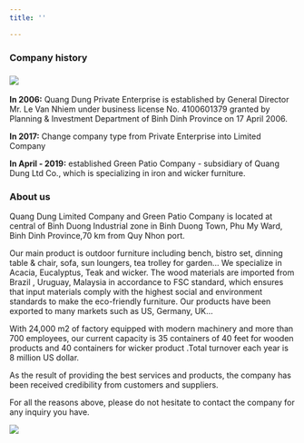 ```yaml
---
title: ''

---
```

### Company history

### ![](https://res.cloudinary.com/quangdungandgreenpatio/image/upload/v1575883878/posts/DSC_5492_2_igpa7x.jpg)

**In 2006:** Quang Dung Private Enterprise is established by General Director Mr. Le Van Nhiem under business license No. 4100601379 granted by Planning & Investment Department of Binh Dinh Province on 17 April 2006.

**In 2017:** Change company type from Private Enterprise into Limited Company

**In April - 2019:** established Green Patio Company - subsidiary of Quang Dung Ltd Co., which is specializing in iron and wicker furniture.

### **About us**

Quang Dung Limited Company and Green Patio Company is located at central of Binh Duong Industrial zone in Binh Duong Town, Phu My Ward, Binh Dinh Province,70 km from Quy Nhon port.

Our main product is outdoor furniture including bench, bistro set, dinning table & chair, sofa, sun loungers, tea trolley for garden… We specialize in Acacia, Eucalyptus, Teak and wicker. The wood materials are imported from Brazil , Uruguay, Malaysia in accordance to FSC standard, which ensures that input materials comply with the highest social and environment standards to make the eco-friendly furniture. Our products have been exported to many markets such as US, Germany, UK…

With 24,000 m2 of factory equipped with modern machinery and more than 700 employees, our current capacity is 35 containers of 40 feet for wooden products and 40 containers for wicker product .Total turnover each year is 8 million US dollar.

As the result of providing the best services and products, the company has been received credibility from customers and suppliers.

For all the reasons above, please do not hesitate to contact the company for any inquiry you have.

![](https://res.cloudinary.com/quangdungandgreenpatio/image/upload/c_scale,w_1000,q_auto/v1575881371/posts/ba7cb9a4408cb9d2e09d_xakubh.jpg)
